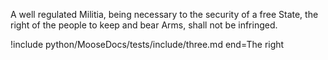 A well regulated Militia, being necessary to the security of a free State, the right of the people to keep and bear Arms, shall not be infringed.

!include python/MooseDocs/tests/include/three.md end=The right
